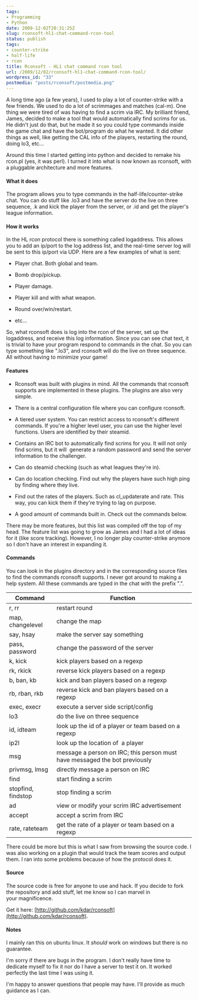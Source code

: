 ```yaml
---
tags:
- Programming
- Python
date: 2009-12-02T20:31:25Z
slug: rconsoft-hl1-chat-command-rcon-tool
status: publish
tags:
- counter-strike
- half-life
- rcon
title: Rconsoft - HL1 chat command rcon tool
url: /2009/12/02/rconsoft-hl1-chat-command-rcon-tool/
wordpress_id: "33"
postmedia: "posts/rconsoft/postmedia.png"
---
```


A long time ago (a few years), I used to play a lot of counter-strike with a few friends. We used to do a lot of scrimmages and matches (cal-m). One thing we were tired of was having to find a scrim via IRC. My brilliant friend, James, decided to make a tool that would automatically find scrims for us. He didn't just do that, but he made it so you could type commands inside the game chat and have the bot/program do what he wanted. It did other things as well, like getting the CAL info of the players, restarting the round, doing lo3, etc...

Around this time I started getting into python and decided to remake his rcon.pl (yes, it was perl). I turned it into what is now known as rconsoft, with a pluggable architecture and more features.


#### What it does


The program allows you to type commands in the half-life/counter-strike chat. You can do stuff like .lo3 and have the server do the live on three sequence, .k <player> and kick the player from the server, or .id <player> and get the player's league information.


#### How it works


In the HL rcon protocol there is something called logaddress. This allows you to add an ip/port to the log address list, and the real-time server log will be sent to this ip/port via UDP. Here are a few examples of what is sent:


  * Player chat. Both global and team.

  * Bomb drop/pickup.

  * Player damage.

  * Player kill and with what weapon.

  * Round over/win/restart.

  * etc...


So, what rconsoft does is log into the rcon of the server, set up the logaddress, and receive this log information. Since you can see chat text, it is trivial to have your program respond to commands in the chat. So you can type something like ".lo3", and rconsoft will do the live on three sequence. All without having to minimize your game!


#### Features


  * Rconsoft was built with plugins in mind. All the commands that rconsoft supports are implemented in these plugins. The plugins are also very simple.

  * There is a central configuration file where you can configure rconsoft.

  * A tiered user system. You can restrict access to rconsoft's different commands. If you're a higher level user, you can use the higher level functions. Users are identified by their steamid.

  * Contains an IRC bot to automatically find scrims for you. It will not only find scrims, but it will  generate a random password and send the server information to the challenger.

  * Can do steamid checking (such as what leagues they're in).

  * Can do location checking. Find out why the players have such high ping by finding where they live.

  * Find out the rates of the players. Such as cl_updaterate and rate. This way, you can kick them if they're trying to lag on purpose.

  * A good amount of commands built in. Check out the commands below.


There may be more features, but this list was compiled off the top of my head. The feature list was going to grow as James and I had a lot of ideas for it (like score tracking). However, I no longer play counter-strike anymore so I don't have an interest in expanding it.


#### Commands


You can look in the plugins directory and in the corresponding source files to find the commands rconsoft supports. I never got around to making a help system. All these commands are typed in the chat with the prefix ".".

Command                  | Function                                                                     |
-------------------------|------------------------------------------------------------------------------|
  r, rr                  | restart round
  map, changelevel       | change the map
  say, hsay              | make the server say something
  pass, password         | change the password of the server
  k, kick                | kick players based on a regexp
  rk, rkick              | reverse kick players based on a regexp
  b, ban, kb             | kick and ban players based on a regexp
  rb, rban, rkb          | reverse kick and ban players based on a regexp
  exec, execr            | execute a server side script/config
  lo3                    | do the live on three sequence
  id, idteam             | look up the id of a player or team based on a regexp
  ip2l                   | look up the location of  a player
  msg                    | message a person on IRC; this person must have messaged the bot previously
  privmsg, lmsg          | directly message a person on IRC
  find                   | start finding a scrim
  stopfind, findstop     | stop finding a scrim
  ad                     | view or modify your scrim IRC advertisement
  accept                 | accept a scrim from IRC
  rate, rateteam         | get the rate of a player or team based on a regexp



There could be more but this is what I saw from browsing the source code. I was also working on a plugin that would track the team scores and output them. I ran into some problems because of how the protocol does it.


#### Source


The source code is free for anyone to use and hack. If you decide to fork the repository and add stuff, let me know so I can marvel in your magnificence.

Get it here: [http://github.com/kdar/rconsoft](http://github.com/kdar/rconsoft).


#### Notes


I mainly ran this on ubuntu linux. It *should* work on windows but there is no guarantee.

I'm sorry if there are bugs in the program. I don't really have time to dedicate myself to fix it nor do I have a server to test it on. It worked perfectly the last time I was using it.

I'm happy to answer questions that people may have. I'll provide as much guidance as I can.

